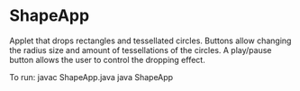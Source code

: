 # ShapeApp

Applet that drops rectangles and tessellated circles.  Buttons allow changing the radius size and amount of tessellations of the circles.  A play/pause button allows the user to control the dropping effect.

To run:
javac ShapeApp.java
java ShapeApp
